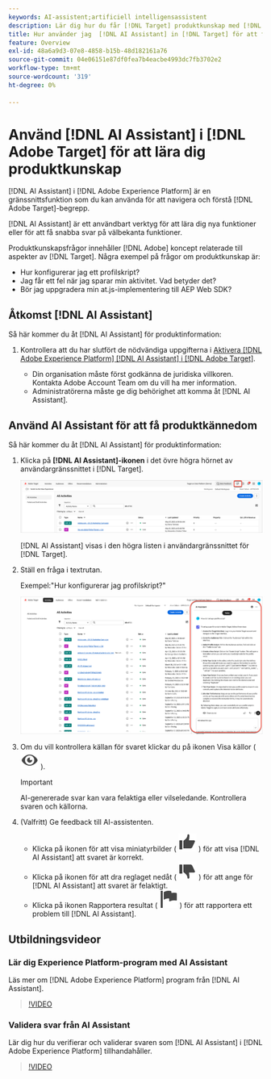 ```yaml
---
keywords: AI-assistent;artificiell intelligensassistent
description: Lär dig hur du får [!DNL Target] produktkunskap med [!DNL AI Assistant].
title: Hur använder jag  [!DNL AI Assistant] in [!DNL Target] för att få produktinformation?
feature: Overview
exl-id: 48a6a9d3-07e8-4858-b15b-48d182161a76
source-git-commit: 04e06151e87df0fea7b4eacbe4993dc7fb3702e2
workflow-type: tm+mt
source-wordcount: '319'
ht-degree: 0%

---
```


# Använd [!DNL AI Assistant] i [!DNL Adobe Target] för att lära dig produktkunskap

[!DNL AI Assistant] i [!DNL Adobe Experience Platform] är en gränssnittsfunktion som du kan använda för att navigera och förstå [!DNL Adobe Target]-begrepp.

[!DNL AI Assistant] är ett användbart verktyg för att lära dig nya funktioner eller för att få snabba svar på välbekanta funktioner.

Produktkunskapsfrågor innehåller [!DNL Adobe] koncept relaterade till aspekter av [!DNL Target]. Några exempel på frågor om produktkunskap är:

* Hur konfigurerar jag ett profilskript?
* Jag får ett fel när jag sparar min aktivitet. Vad betyder det?
* Bör jag uppgradera min at.js-implementering till AEP Web SDK?

## Åtkomst [!DNL AI Assistant]

Så här kommer du åt [!DNL AI Assistant] för produktinformation:

1. Kontrollera att du har slutfört de nödvändiga uppgifterna i [Aktivera [!DNL Adobe Experience Platform] [!DNL AI Assistant] i [!DNL Adobe Target]](/help/main/c-intro/enabling-ai-assistant.md).

   * Din organisation måste först godkänna de juridiska villkoren. Kontakta Adobe Account Team om du vill ha mer information.
   * Administratörerna måste ge dig behörighet att komma åt [!DNL AI Assistant].

## Använd AI Assistant för att få produktkännedom

Så här kommer du åt [!DNL AI Assistant] för produktinformation:

1. Klicka på **[!DNL AI Assistant]-ikonen** i det övre högra hörnet av användargränssnittet i [!DNL Target].

   ![AI Assistant-ikon](/help/main/c-intro/assets/ai-assistant-icon.png)

   [!DNL AI Assistant] visas i den högra listen i användargränssnittet för [!DNL Target].

1. Ställ en fråga i textrutan.

   Exempel:&quot;Hur konfigurerar jag profilskript?&quot;

   ![AI-assistenten med svar](/help/main/c-intro/assets/ai-assistant-answer.png)

1. Om du vill kontrollera källan för svaret klickar du på ikonen Visa källor ( ![ikonen Visa källor](/help/main/assets/icons/Visibility.svg) ).

   >[!IMPORTANT]
   >
   >AI-genererade svar kan vara felaktiga eller vilseledande. Kontrollera svaren och källorna.

1. (Valfritt) Ge feedback till AI-assistenten.

   * Klicka på ikonen för att visa miniatyrbilder ( ![Tummen uppåt ](/help/main/assets/icons/ThumbUp.svg) ) för att visa [!DNL AI Assistant] att svaret är korrekt.
   * Klicka på ikonen för att dra reglaget nedåt ( ![Tummen nedåt ](/help/main/assets/icons/ThumbDown.svg) ) för att ange för [!DNL AI Assistant] att svaret är felaktigt.
   * Klicka på ikonen Rapportera resultat ( ![Ikonen Rapportera resultat](/help/main/assets/icons/Flag.svg) ) för att rapportera ett problem till [!DNL AI Assistant].

## Utbildningsvideor

### Lär dig Experience Platform-program med AI Assistant

Läs mer om [!DNL Adobe Experience Platform] program från [!DNL AI Assistant].

>[!VIDEO](https://video.tv.adobe.com/v/3441028/?learn=on&#x26;enablevpops&captions=swe)

### Validera svar från AI Assistant

Lär dig hur du verifierar och validerar svaren som [!DNL AI Assistant] i [!DNL Adobe Experience Platform] tillhandahåller.

>[!VIDEO](https://video.tv.adobe.com/v/3441742/?learn=on&#x26;enablevpops&captions=swe)
